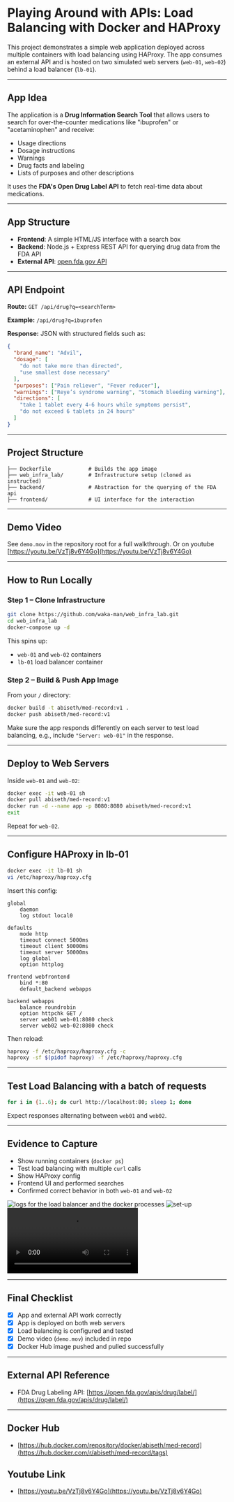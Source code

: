 # Playing Around with APIs: Load Balancing with Docker and HAProxy

This project demonstrates a simple web application deployed across multiple containers with load balancing using HAProxy. The app consumes an external API and is hosted on two simulated web servers (`web-01`, `web-02`) behind a load balancer (`lb-01`).

---

## App Idea

The application is a **Drug Information Search Tool** that allows users to search for over-the-counter medications like "ibuprofen" or "acetaminophen" and receive:

* Usage directions
* Dosage instructions
* Warnings
* Drug facts and labeling
* Lists of purposes and other descriptions

It uses the **FDA's Open Drug Label API** to fetch real-time data about medications.

---

## App Structure

* **Frontend**: A simple HTML/JS interface with a search box
* **Backend**: Node.js + Express REST API for querying drug data from the FDA API
* **External API**: [open.fda.gov API](https://open.fda.gov/apis/drug/label/)

---

## API Endpoint

**Route:**
`GET /api/drug?q=<searchTerm>`

**Example:**
`/api/drug?q=ibuprofen`

**Response:**
JSON with structured fields such as:

```json
{
  "brand_name": "Advil",
  "dosage": [
    "do not take more than directed",
    "use smallest dose necessary"
  ],
  "purposes": ["Pain reliever", "Fever reducer"],
  "warnings": ["Reye’s syndrome warning", "Stomach bleeding warning"],
  "directions": [
    "take 1 tablet every 4-6 hours while symptoms persist",
    "do not exceed 6 tablets in 24 hours"
  ]
}
```

---

## Project Structure

```
├── Dockerfile            # Builds the app image
├── web_infra_lab/        # Infrastructure setup (cloned as instructed)
├── backend/              # Abstraction for the querying of the FDA api
├── frontend/             # UI interface for the interaction
```

---

## Demo Video

See `demo.mov` in the repository root for a full walkthrough. Or on youtube [https://youtu.be/VzTj8v6Y4Go](https://youtu.be/VzTj8v6Y4Go)


---

## How to Run Locally

### Step 1 – Clone Infrastructure

```bash
git clone https://github.com/waka-man/web_infra_lab.git
cd web_infra_lab
docker-compose up -d
```

This spins up:

* `web-01` and `web-02` containers
* `lb-01` load balancer container

### Step 2 – Build & Push App Image

From your `/` directory:

```bash
docker build -t abiseth/med-record:v1 .
docker push abiseth/med-record:v1
```

Make sure the app responds differently on each server to test load balancing, e.g., include `"Server: web-01"` in the response.

---

## Deploy to Web Servers

Inside `web-01` and `web-02`:

```bash
docker exec -it web-01 sh
docker pull abiseth/med-record:v1
docker run -d --name app -p 8080:8080 abiseth/med-record:v1
exit
```

Repeat for `web-02`.

---

## Configure HAProxy in lb-01

```bash
docker exec -it lb-01 sh
vi /etc/haproxy/haproxy.cfg
```

Insert this config:

```
global
    daemon
    log stdout local0

defaults
    mode http
    timeout connect 5000ms
    timeout client 50000ms
    timeout server 50000ms
    log global
    option httplog

frontend webfrontend
    bind *:80
    default_backend webapps

backend webapps
    balance roundrobin
    option httpchk GET /
    server web01 web-01:8080 check
    server web02 web-02:8080 check
```

Then reload:

```bash
haproxy -f /etc/haproxy/haproxy.cfg -c
haproxy -sf $(pidof haproxy) -f /etc/haproxy/haproxy.cfg
```

---

## Test Load Balancing with a batch of requests

```bash
for i in {1..6}; do curl http://localhost:80; sleep 1; done
```

Expect responses alternating between `web01` and `web02`.

---

## Evidence to Capture

* Show running containers (`docker ps`)
* Test load balancing with multiple `curl` calls
* Show HAProxy config
* Frontend UI and performed searches
* Confirmed correct behavior in both `web-01` and `web-02`


![logs for the load balancer and the docker processes](image.png)
![set-up](image-1.png)
![Demo](demo.mov)

---

## Final Checklist

* [x] App and external API work correctly
* [x] App is deployed on both web servers
* [x] Load balancing is configured and tested
* [x] Demo video (`demo.mov`) included in repo
* [x] Docker Hub image pushed and pulled successfully

---

## External API Reference

* FDA Drug Labeling API:
  [https://open.fda.gov/apis/drug/label/](https://open.fda.gov/apis/drug/label/)

---

## Docker Hub

* [https://hub.docker.com/repository/docker/abiseth/med-record](https://hub.docker.com/r/abiseth/med-record/tags)

## Youtube Link

* [https://youtu.be/VzTj8v6Y4Go](https://youtu.be/VzTj8v6Y4Go)



